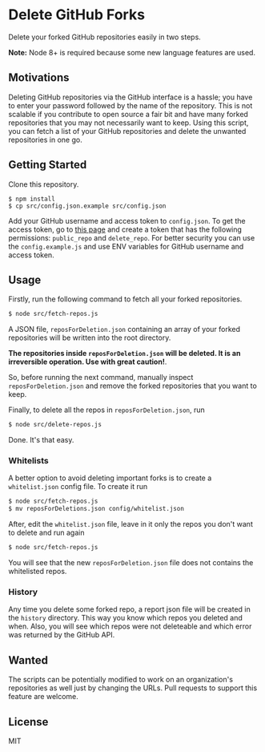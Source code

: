 # Delete GitHub Forks

Delete your forked GitHub repositories easily in two steps.

**Note:** Node 8+ is required because some new language features are used.

## Motivations

Deleting GitHub repositories via the GitHub interface is a hassle; you have to enter your password followed by the name of the repository. This is not scalable if you contribute to open source a fair bit and have many forked repositories that you may not necessarily want to keep. Using this script, you can fetch a list of your GitHub repositories and delete the unwanted repositories in one go.

## Getting Started

Clone this repository.

```
$ npm install
$ cp src/config.json.example src/config.json
```

Add your GitHub username and access token to `config.json`. To get the access token, go to [this page](https://github.com/settings/tokens/new) and create a token that has the following permissions: `public_repo` and `delete_repo`. For better security you can use the `config.example.js` and use ENV variables for GitHub username and access token.

## Usage

Firstly, run the following command to fetch all your forked repositories.

```sh
$ node src/fetch-repos.js
```

A JSON file, `reposForDeletion.json` containing an array of your forked repositories will be written into the root directory.

**The repositories inside `reposForDeletion.json` will be deleted. It is an irreversible operation. Use with great caution!**.

So, before running the next command, manually inspect `reposForDeletion.json` and remove the forked repositories that you want to keep.

Finally, to delete all the repos in `reposForDeletion.json`, run

```sh
$ node src/delete-repos.js
```

Done. It's that easy.


### Whitelists

A better option to avoid deleting important forks is to create a `whitelist.json` config file. To create it run
```sh
$ node src/fetch-repos.js
$ mv reposForDeletions.json config/whitelist.json
```
After, edit the `whitelist.json` file, leave in it only the repos you don't want to delete and run again
```sh
$ node src/fetch-repos.js
```
You will see that the new `reposForDeletion.json` file does not contains the whitelisted repos.

### History

Any time you delete some forked repo, a report json file will be created in the `history` directory. This way you know which repos you deleted and when. Also, you will see which repos were not deleteable and which error was returned by the GitHub API.

## Wanted

The scripts can be potentially modified to work on an organization's repositories as well just by changing the URLs. Pull requests to support this feature are welcome.

## License

MIT
